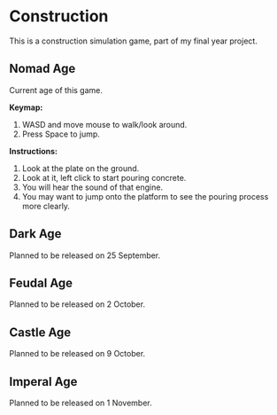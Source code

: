 # Construction
This is a construction simulation game, part of my final year project.

## Nomad Age
Current age of this game.

**Keymap:**    
1. WASD and move mouse to walk/look around.    
2. Press Space to jump.

**Instructions:**    
1. Look at the plate on the ground.    
2. Look at it, left click to start pouring concrete.    
3. You will hear the sound of that engine.    
4. You may want to jump onto the platform to see the pouring process more clearly.

## Dark Age
Planned to be released on 25 September.

## Feudal Age
Planned to be released on 2 October.

## Castle Age
Planned to be released on 9 October.

## Imperal Age
Planned to be released on 1 November.
